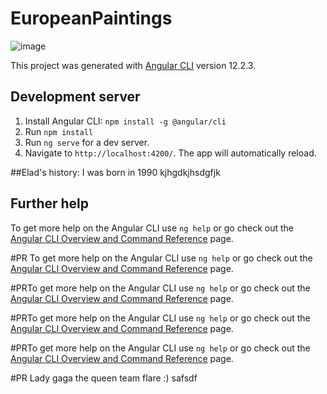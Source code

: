 # EuropeanPaintings

![image](https://user-images.githubusercontent.com/52451294/131232589-06f209d5-ce33-48ff-aa3a-6e74fa0de637.png)

This project was generated with [Angular CLI](https://github.com/angular/angular-cli) version 12.2.3.

## Development server

1) Install Angular CLI: `npm install -g @angular/cli`
2) Run `npm install`
3) Run `ng serve` for a dev server. 
4) Navigate to `http://localhost:4200/`. The app will automatically reload.

##Elad's history:
I was born in 1990
kjhgdkjhsdgfjk

## Further help

To get more help on the Angular CLI use `ng help` or go check out the [Angular CLI Overview and Command Reference](https://angular.io/cli) page.

#PR
To get more help on the Angular CLI use `ng help` or go check out the [Angular CLI Overview and Command Reference](https://angular.io/cli) page.

#PRTo get more help on the Angular CLI use `ng help` or go check out the [Angular CLI Overview and Command Reference](https://angular.io/cli) page.

#PRTo get more help on the Angular CLI use `ng help` or go check out the [Angular CLI Overview and Command Reference](https://angular.io/cli) page.

#PRTo get more help on the Angular CLI use `ng help` or go check out the [Angular CLI Overview and Command Reference](https://angular.io/cli) page.

#PR
Lady gaga the queen
team flare :)
safsdf